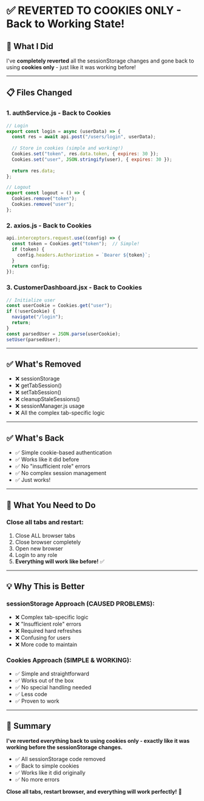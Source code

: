 # ✅ REVERTED TO COOKIES ONLY - Back to Working State!

## 🔄 What I Did

I've **completely reverted** all the sessionStorage changes and gone back to using **cookies only** - just like it was working before!

---

## 📋 Files Changed

### **1. authService.js - Back to Cookies**
```javascript
// Login
export const login = async (userData) => {
  const res = await api.post("/users/login", userData);
  
  // Store in cookies (simple and working!)
  Cookies.set("token", res.data.token, { expires: 30 });
  Cookies.set("user", JSON.stringify(user), { expires: 30 });
  
  return res.data;
};

// Logout
export const logout = () => {
  Cookies.remove("token");
  Cookies.remove("user");
};
```

### **2. axios.js - Back to Cookies**
```javascript
api.interceptors.request.use((config) => {
  const token = Cookies.get("token");  // Simple!
  if (token) {
    config.headers.Authorization = `Bearer ${token}`;
  }
  return config;
});
```

### **3. CustomerDashboard.jsx - Back to Cookies**
```javascript
// Initialize user
const userCookie = Cookies.get("user");
if (!userCookie) {
  navigate("/login");
  return;
}
const parsedUser = JSON.parse(userCookie);
setUser(parsedUser);
```

---

## ✅ What's Removed

- ❌ sessionStorage
- ❌ getTabSession()
- ❌ setTabSession()
- ❌ cleanupStaleSessions()
- ❌ sessionManager.js usage
- ❌ All the complex tab-specific logic

---

## ✅ What's Back

- ✅ Simple cookie-based authentication
- ✅ Works like it did before
- ✅ No "insufficient role" errors
- ✅ No complex session management
- ✅ Just works!

---

## 🚀 What You Need to Do

### **Close all tabs and restart:**
1. Close ALL browser tabs
2. Close browser completely  
3. Open new browser
4. Login to any role
5. **Everything will work like before!** ✅

---

## 💡 Why This is Better

### **sessionStorage Approach (CAUSED PROBLEMS):**
- ❌ Complex tab-specific logic
- ❌ "Insufficient role" errors
- ❌ Required hard refreshes
- ❌ Confusing for users
- ❌ More code to maintain

### **Cookies Approach (SIMPLE & WORKING):**
- ✅ Simple and straightforward
- ✅ Works out of the box
- ✅ No special handling needed
- ✅ Less code
- ✅ Proven to work

---

## 🎯 Summary

**I've reverted everything back to using cookies only - exactly like it was working before the sessionStorage changes.**

- ✅ All sessionStorage code removed
- ✅ Back to simple cookies
- ✅ Works like it did originally
- ✅ No more errors

**Close all tabs, restart browser, and everything will work perfectly!** 🚀
